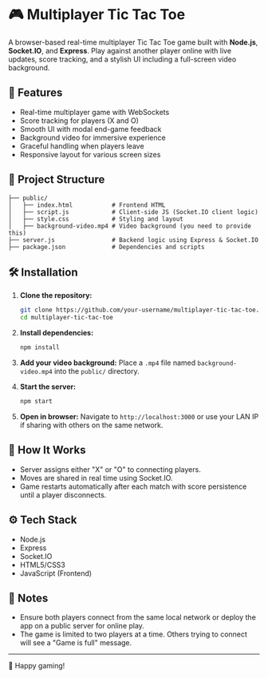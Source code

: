 # 🎮 Multiplayer Tic Tac Toe

A browser-based real-time multiplayer Tic Tac Toe game built with **Node.js**, **Socket.IO**, and **Express**. Play against another player online with live updates, score tracking, and a stylish UI including a full-screen video background.

## 🚀 Features

- Real-time multiplayer game with WebSockets  
- Score tracking for players (X and O)  
- Smooth UI with modal end-game feedback  
- Background video for immersive experience  
- Graceful handling when players leave  
- Responsive layout for various screen sizes  

## 📂 Project Structure

```
├── public/
│   ├── index.html           # Frontend HTML
│   ├── script.js            # Client-side JS (Socket.IO client logic)
│   ├── style.css            # Styling and layout
│   ├── background-video.mp4 # Video background (you need to provide this)
├── server.js                # Backend logic using Express & Socket.IO
├── package.json             # Dependencies and scripts
```

## 🛠 Installation

1. **Clone the repository:**
   ```bash
   git clone https://github.com/your-username/multiplayer-tic-tac-toe.git
   cd multiplayer-tic-tac-toe
   ```

2. **Install dependencies:**
   ```bash
   npm install
   ```

3. **Add your video background:**
   Place a `.mp4` file named `background-video.mp4` into the `public/` directory.

4. **Start the server:**
   ```bash
   npm start
   ```

5. **Open in browser:**
   Navigate to `http://localhost:3000` or use your LAN IP if sharing with others on the same network.

## 🧠 How It Works

- Server assigns either "X" or "O" to connecting players.  
- Moves are shared in real time using Socket.IO.  
- Game restarts automatically after each match with score persistence until a player disconnects.  

## ⚙️ Tech Stack

- Node.js  
- Express  
- Socket.IO  
- HTML5/CSS3  
- JavaScript (Frontend)  

## 📌 Notes

- Ensure both players connect from the same local network or deploy the app on a public server for online play.  
- The game is limited to two players at a time. Others trying to connect will see a "Game is full" message.  
---

🎉 Happy gaming!
